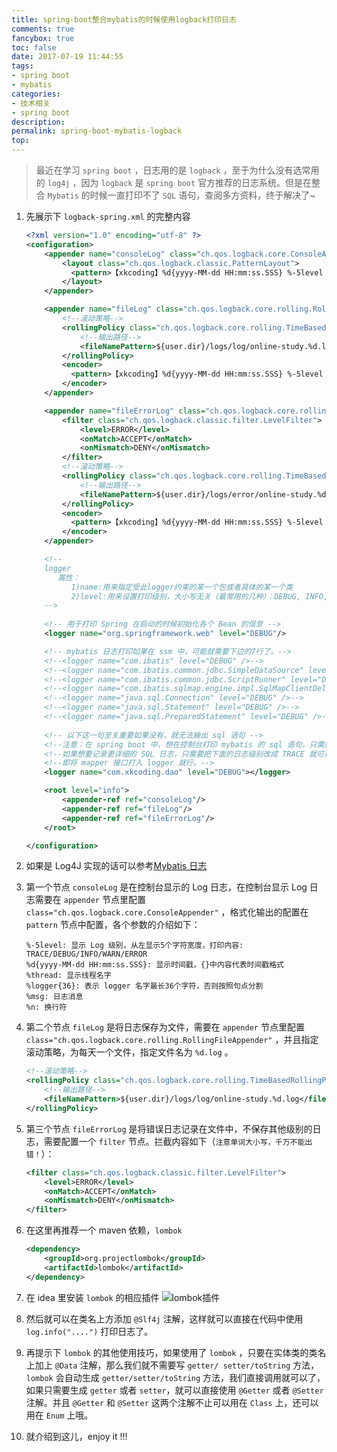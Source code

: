 ```yaml
---
title: spring-boot整合mybatis的时候使用logback打印日志
comments: true
fancybox: true
toc: false
date: 2017-07-19 11:44:55
tags: 
- spring boot
- mybatis
categories:
- 技术相关
- spring boot
description:
permalink: spring-boot-mybatis-logback
top:
---
```


> 最近在学习 `spring boot` ，日志用的是 `logback` ，至于为什么没有选常用的 `log4j` ，因为 `logback` 是 `spring boot` 官方推荐的日志系统。但是在整合 `Mybatis` 的时候一直打印不了 `SQL` 语句，查阅多方资料，终于解决了~
> <!--more-->

1. 先展示下 `logback-spring.xml` 的完整内容

    ```xml
    <?xml version="1.0" encoding="utf-8" ?>
    <configuration>
    	<appender name="consoleLog" class="ch.qos.logback.core.ConsoleAppender">
    		<layout class="ch.qos.logback.classic.PatternLayout">
              <pattern>【xkcoding】%d{yyyy-MM-dd HH:mm:ss.SSS} %-5level [%thread] %logger{36} - %msg%n</pattern>
    		</layout>
    	</appender>

    	<appender name="fileLog" class="ch.qos.logback.core.rolling.RollingFileAppender">
    		<!--滚动策略-->
    		<rollingPolicy class="ch.qos.logback.core.rolling.TimeBasedRollingPolicy">
    			<!--输出路径-->
    			<fileNamePattern>${user.dir}/logs/log/online-study.%d.log</fileNamePattern>
    		</rollingPolicy>
    		<encoder>
              <pattern>【xkcoding】%d{yyyy-MM-dd HH:mm:ss.SSS} %-5level [%thread] %logger{36} - %msg%n</pattern>
    		</encoder>
    	</appender>

    	<appender name="fileErrorLog" class="ch.qos.logback.core.rolling.RollingFileAppender">
    		<filter class="ch.qos.logback.classic.filter.LevelFilter">
    			<level>ERROR</level>
    			<onMatch>ACCEPT</onMatch>
    			<onMismatch>DENY</onMismatch>
    		</filter>
    		<!--滚动策略-->
    		<rollingPolicy class="ch.qos.logback.core.rolling.TimeBasedRollingPolicy">
    			<!--输出路径-->
    			<fileNamePattern>${user.dir}/logs/error/online-study.%d.error</fileNamePattern>
    		</rollingPolicy>
    		<encoder>
              <pattern>【xkcoding】%d{yyyy-MM-dd HH:mm:ss.SSS} %-5level [%thread] %logger{36} - %msg%n</pattern>
    		</encoder>
    	</appender>

    	<!--
    	logger
    	   属性：
    		  1)name:用来指定受此logger约束的某一个包或者具体的某一个类
    		  2)level:用来设置打印级别，大小写无关（最常用的几种）：DEBUG, INFO, WARN, ERROR
    	-->
    	
    	<!-- 用于打印 Spring 在启动的时候初始化各个 Bean 的信息 -->
    	<logger name="org.springframework.web" level="DEBUG"/>

    	<!-- mybatis 日志打印如果在 ssm 中，可能就需要下边的7行了。-->
    	<!--<logger name="com.ibatis" level="DEBUG" />-->
    	<!--<logger name="com.ibatis.common.jdbc.SimpleDataSource" level="DEBUG" />-->
    	<!--<logger name="com.ibatis.common.jdbc.ScriptRunner" level="DEBUG" />-->
    	<!--<logger name="com.ibatis.sqlmap.engine.impl.SqlMapClientDelegate" level="DEBUG" />-->    
    	<!--<logger name="java.sql.Connection" level="DEBUG" />-->
    	<!--<logger name="java.sql.Statement" level="DEBUG" />-->
    	<!--<logger name="java.sql.PreparedStatement" level="DEBUG" />-->
    	
    	<!-- 以下这一句至关重要如果没有，就无法输出 sql 语句 -->
    	<!--注意：在 spring boot 中，想在控制台打印 mybatis 的 sql 语句，只需要配置下边这一句就好了。-->
    	<!--如果想要记录更详细的 SQL 日志，只需要把下面的日志级别改成 TRACE 就可以了-->
    	<!--即将 mapper 接口打入 logger 就行。-->
    	<logger name="com.xkcoding.dao" level="DEBUG"></logger>

    	<root level="info">
    		<appender-ref ref="consoleLog"/>
    		<appender-ref ref="fileLog"/>
    		<appender-ref ref="fileErrorLog"/>
    	</root>

    </configuration>
    ```

2. 如果是 Log4J 实现的话可以参考[Mybatis 日志](http://www.mybatis.org/mybatis-3/zh/logging.html)

3. 第一个节点 `consoleLog` 是在控制台显示的 Log 日志，在控制台显示 Log 日志需要在 `appender` 节点里配置 `class="ch.qos.logback.core.ConsoleAppender"` ，格式化输出的配置在 `pattern` 节点中配置，各个参数的介绍如下：

    ```
    %-5level: 显示 Log 级别，从左显示5个字符宽度，打印内容: TRACE/DEBUG/INFO/WARN/ERROR
    %d{yyyy-MM-dd HH:mm:ss.SSS}: 显示时间戳，{}中内容代表时间戳格式
    %thread: 显示线程名字
    %logger{36}: 表示 logger 名字最长36个字符，否则按照句点分割
    %msg: 日志消息
    %n: 换行符
    ```

4. 第二个节点 `fileLog` 是将日志保存为文件，需要在 `appender` 节点里配置 ` class="ch.qos.logback.core.rolling.RollingFileAppender"` ，并且指定滚动策略，为每天一个文件，指定文件名为 `%d.log` 。

    ```xml
    <!--滚动策略-->
    <rollingPolicy class="ch.qos.logback.core.rolling.TimeBasedRollingPolicy">
        <!--输出路径-->
        <fileNamePattern>${user.dir}/logs/log/online-study.%d.log</fileNamePattern>
    </rollingPolicy>
    ```

5. 第三个节点 `fileErrorLog` 是将错误日志记录在文件中，不保存其他级别的日志，需要配置一个 `filter` 节点。拦截内容如下（`注意单词大小写，千万不能出错！`）：

    ```xml
    <filter class="ch.qos.logback.classic.filter.LevelFilter">
        <level>ERROR</level>
        <onMatch>ACCEPT</onMatch>
        <onMismatch>DENY</onMismatch>
    </filter>
    ```

6. 在这里再推荐一个 maven 依赖，`lombok` 

    ```xml
    <dependency>
        <groupId>org.projectlombok</groupId>
        <artifactId>lombok</artifactId>
    </dependency>
    ```

7. 在 idea 里安装 `lombok` 的相应插件
  ![lombok插件](https://static.xkcoding.com/2017-07-19-15004348921948.jpg)

8. 然后就可以在类名上方添加 `@Slf4j` 注解，这样就可以直接在代码中使用 `log.info("....")` 打印日志了。

9. 再提示下 `lombok` 的其他使用技巧，如果使用了 `lombok` ，只要在实体类的类名上加上 `@Data` 注解，那么我们就不需要写 `getter/ setter/toString` 方法，`lombok` 会自动生成 `getter/setter/toString` 方法，我们直接调用就可以了，如果只需要生成 `getter` 或者 `setter`，就可以直接使用 `@Getter` 或者 `@Setter` 注解。并且 `@Getter` 和 `@Setter` 这两个注解不止可以用在 `Class` 上，还可以用在 `Enum` 上哦。

10. 就介绍到这儿，enjoy it !!!
